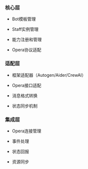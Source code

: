 ### 核心层

- Bot模板管理

- Staff实例管理

- 能力注册和管理

- Opera协议适配

###  适配层

- 框架适配器（Autogen/Aider/CrewAI）

- Opera接口适配

- 消息格式转换

- 状态同步机制

###  集成层

- Opera连接管理

- 事件处理

- 状态回报

- 资源同步
